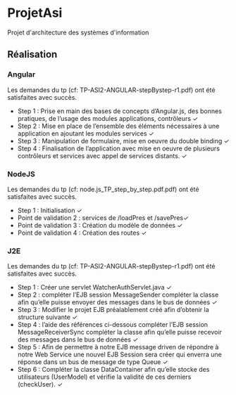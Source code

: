 # ProjetAsi
Projet d'architecture des systèmes d'information

## Réalisation
### Angular
Les demandes du tp (cf: TP-ASI2-ANGULAR-stepBystep-r1.pdf) ont été satisfaites avec succès.
- Step 1 : Prise en main des bases de concepts d’Angular.js, des bonnes pratiques, de l’usage des
modules applications, contrôleurs ✓
- Step 2 : Mise en place de l’ensemble des éléments nécessaires à une application en ajoutant
les modules services ✓
- Step 3 : Manipulation de formulaire, mise en oeuvre du double binding ✓
- Step 4 : Finalisation de l’application avec mise en oeuvre de plusieurs contrôleurs et services
avec appel de services distants. ✓


### NodeJS
Les demandes du tp (cf: node.js_TP_step_by_step.pdf.pdf) ont été satisfaites avec succès.
- Step 1 : Initialisation ✓
- Point de validation 2 : services de /loadPres et /savePres✓
- Point de validation 3 : Création du modèle de données ✓
- Point de validation 4 :  Création des routes ✓


### J2E
Les demandes du tp (cf: TP-ASI2-ANGULAR-stepBystep-r1.pdf) ont été satisfaites avec succès.
- Step 1 : Créer une servlet WatcherAuthServlet.java  ✓
- Step 2 : compléter l’EJB session MessageSender compléter la classe afin qu’elle puisse envoyer des messages dans le bus de données ✓
- Step 3 : Modifier le projet EJB préalablement créé afin d’obtenir la structure suivante ✓
- Step 4 : l’aide des références ci-dessous compléter l’EJB session MessageReceiverSync
compléter la classe afin qu’elle puisse recevoir des messages dans le bus de données ✓
- Step 5 : Afin de permettre à notre EJB message driven de répondre à notre Web Service une nouvel EJB Session sera créer qui enverra une réponse dans un bus de message de type Queue ✓
- Step 6 : Compléter la classe DataContainer afin qu’elle stocke des utilisateurs (UserModel) et vérifie la validité de ces derniers (checkUser). ✓